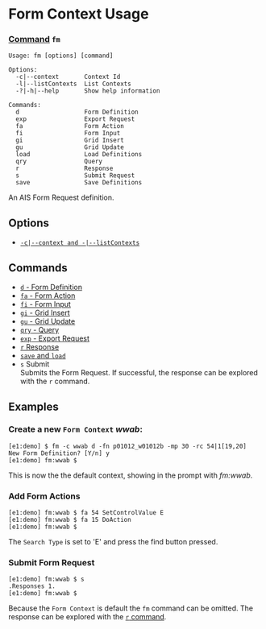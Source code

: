 ﻿# Form Context Usage
### [Command](./cmds.md) `fm`
```
Usage: fm [options] [command]

Options:
  -c|--context       Context Id
  -l|--listContexts  List Contexts
  -?|-h|--help       Show help information

Commands:
  d                  Form Definition
  exp                Export Request
  fa                 Form Action
  fi                 Form Input
  gi                 Grid Insert
  gu                 Grid Update
  load               Load Definitions
  qry                Query
  r                  Response
  s                  Submit Request
  save               Save Definitions
```
An AIS Form Request definition.

## Options

- [`-c|--context and -|--listContexts`](./opt-context-and-list.md)

## Commands

- [`d` - Form Definition](./cmd-fm-d.md)
- [`fa` - Form Action](./cmd-fa.md)
- [`fi` - Form Input](./cmd-fi.md)
- [`gi` - Grid Insert](./cmd-g.md)
- [`gu` - Grid Update](./cmd-g.md)
- [`qry` - Query](./cmd-qry.md)
- [`exp` - Export Request](./cmd-exp.md)
- [`r` Response](./cmd-r.md)
- [`save` and `load`](./cmd-save-and-load.md)
- `s` Submit  
  Submits the Form Request.  If successful, the response can be explored with the `r` command.

## Examples

### Create a new `Form Context` _wwab_: 
```
[e1:demo] $ fm -c wwab d -fn p01012_w01012b -mp 30 -rc 54|1[19,20]
New Form Definition? [Y/n] y
[e1:demo] fm:wwab $ 
```
This is now the the default context, showing in the prompt with _fm:wwab_.

### Add Form Actions
```
[e1:demo] fm:wwab $ fa 54 SetControlValue E
[e1:demo] fm:wwab $ fa 15 DoAction
[e1:demo] fm:wwab $ 
```
The `Search Type` is set to 'E' and press the find button pressed.

### Submit Form Request
```
[e1:demo] fm:wwab $ s
.Responses 1.
[e1:demo] fm:wwab $ 
```
Because the `Form Context` is default the `fm` command can be omitted.  The response can be explored with the [`r` command](./cmd_r.md).

